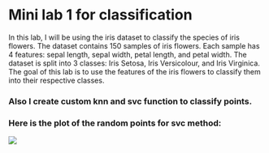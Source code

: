 # Mini lab 1 for classification

In this lab, I will be using the iris dataset to classify the species of iris flowers. The dataset contains 150 samples of iris flowers. Each sample has 4 features: sepal length, sepal width, petal length, and petal width. The dataset is split into 3 classes: Iris Setosa, Iris Versicolour, and Iris Virginica. The goal of this lab is to use the features of the iris flowers to classify them into their respective classes.
### Also I create custom knn and svc function to classify points.

###  Here is the plot of the random points for svc method:
![](/home/oleksandr/minilab1/svm.png)
